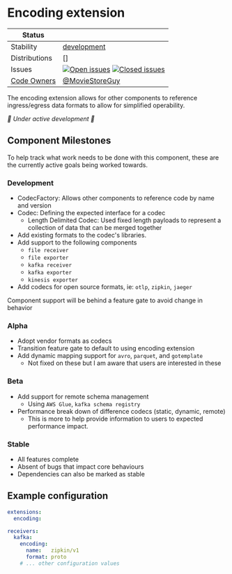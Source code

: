 # Encoding extension

<!-- status autogenerated section -->
| Status        |           |
| ------------- |-----------|
| Stability     | [development]  |
| Distributions | [] |
| Issues        | [![Open issues](https://img.shields.io/github/issues-search/open-telemetry/opentelemetry-collector-contrib?query=is%3Aissue%20is%3Aopen%20label%3Aextension%2Fencoding%20&label=open&color=orange&logo=opentelemetry)](https://github.com/open-telemetry/opentelemetry-collector-contrib/issues?q=is%3Aopen+is%3Aissue+label%3Aextension%2Fencoding) [![Closed issues](https://img.shields.io/github/issues-search/open-telemetry/opentelemetry-collector-contrib?query=is%3Aissue%20is%3Aclosed%20label%3Aextension%2Fencoding%20&label=closed&color=blue&logo=opentelemetry)](https://github.com/open-telemetry/opentelemetry-collector-contrib/issues?q=is%3Aclosed+is%3Aissue+label%3Aextension%2Fencoding) |
| [Code Owners](https://github.com/open-telemetry/opentelemetry-collector-contrib/blob/main/CONTRIBUTING.md#becoming-a-code-owner)    | [@MovieStoreGuy](https://www.github.com/MovieStoreGuy) |

[development]: https://github.com/open-telemetry/opentelemetry-collector#development
<!-- end autogenerated section -->

The encoding extension allows for other components to reference ingress/egress data formats 
to allow for simplified operability.

_🚧 Under active development 🚧_

## Component Milestones

To help track what work needs to be done with this component, these are the currently active goals being 
worked towards.

### Development

- CodecFactory: Allows other components to reference code by name and version
- Codec: Defining the expected interface for a codec
    - Length Delimited Codec: Used fixed length payloads to represent a collection of data that can be merged together
- Add existing formats to the codec's libraries.
- Add support to the following components
    - `file receiver`
    - `file exporter`
    - `kafka receiver`
    - `kafka exporter`
    - `kinesis exporter`
- Add codecs for open source formats, ie: `otlp`, `zipkin`, `jaeger`

Component support will be behind a feature gate to avoid change in behavior

### Alpha

- Adopt vendor formats as codecs 
- Transition feature gate to default to using encoding extension
- Add dynamic mapping support for `avro`, `parquet`, and `gotemplate`
    - Not fixed on these but I am aware that users are interested in these

### Beta

- Add support for remote schema management
    - Using `AWS Glue`, `kafka schema registry`
- Performance break down of difference codecs (static, dynamic, remote)
    - This is more to help provide information to users to expected performance impact.

### Stable

- All features complete
- Absent of bugs that impact core behaviours
- Dependencies can also be marked as stable

## Example configuration

```yaml
extensions:
  encoding:

receivers:
  kafka:
    encoding:
      name:   zipkin/v1
      format: proto
    # ... other configuration values
```

[translators]: https://github.com/open-telemetry/opentelemetry-collector-contrib/tree/main/pkg/translator